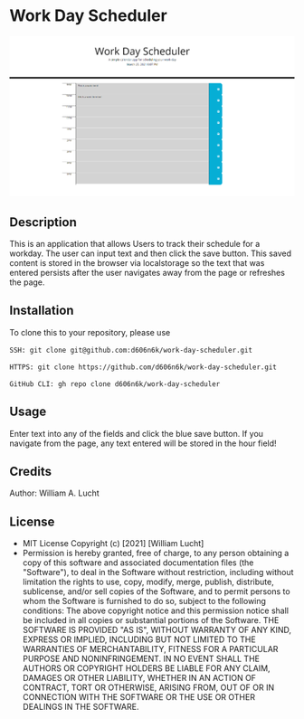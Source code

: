 # Work Day Scheduler


![Password Generator Image](header.png)

## Description
This is an application that allows Users to track their schedule for a workday. The user can input text and then click the save button. This saved content is stored in the browser via localstorage so the text that was entered persists after the user navigates away from the page or refreshes the page.

## Installation
To clone this to your repository, please use 
```
SSH: git clone git@github.com:d606n6k/work-day-scheduler.git
```
```
HTTPS: git clone https://github.com/d606n6k/work-day-scheduler.git
```
```
GitHub CLI: gh repo clone d606n6k/work-day-scheduler
```

## Usage
Enter text into any of the fields and click the blue save button. If you navigate from the page, any text entered will be stored in the hour field! 


## Credits
Author: William A. Lucht

## License
- MIT License Copyright (c) [2021] [William Lucht]
- Permission is hereby granted, free of charge, to any person obtaining a copy of this software and associated documentation files (the "Software"), to deal in the Software without restriction, including without limitation the rights to use, copy, modify, merge, publish, distribute, sublicense, and/or sell copies of the Software, and to permit persons to whom the Software is furnished to do so, subject to the following conditions: The above copyright notice and this permission notice shall be included in all copies or substantial portions of the Software. THE SOFTWARE IS PROVIDED "AS IS", WITHOUT WARRANTY OF ANY KIND, EXPRESS OR IMPLIED, INCLUDING BUT NOT LIMITED TO THE WARRANTIES OF MERCHANTABILITY, FITNESS FOR A PARTICULAR PURPOSE AND NONINFRINGEMENT. IN NO EVENT SHALL THE AUTHORS OR COPYRIGHT HOLDERS BE LIABLE FOR ANY CLAIM, DAMAGES OR OTHER LIABILITY, WHETHER IN AN ACTION OF CONTRACT, TORT OR OTHERWISE, ARISING FROM, OUT OF OR IN CONNECTION WITH THE SOFTWARE OR THE USE OR OTHER DEALINGS IN THE SOFTWARE.